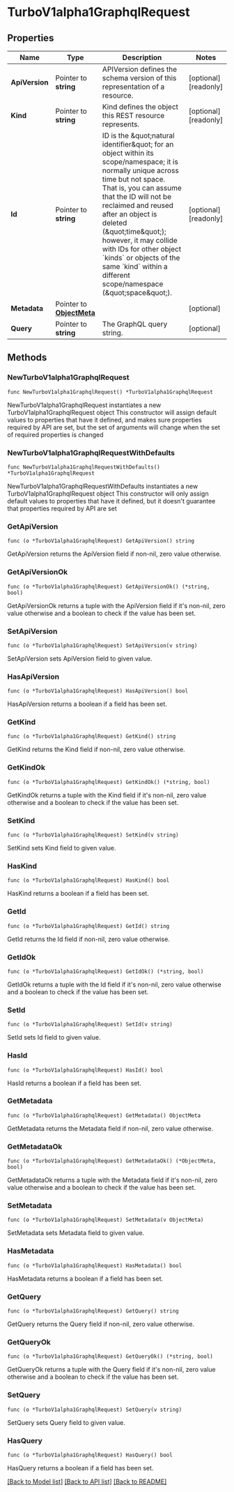 # TurboV1alpha1GraphqlRequest

## Properties

Name | Type | Description | Notes
------------ | ------------- | ------------- | -------------
**ApiVersion** | Pointer to **string** | APIVersion defines the schema version of this representation of a resource. | [optional] [readonly] 
**Kind** | Pointer to **string** | Kind defines the object this REST resource represents. | [optional] [readonly] 
**Id** | Pointer to **string** | ID is the \&quot;natural identifier\&quot; for an object within its scope/namespace; it is normally unique across time but not space. That is, you can assume that the ID will not be reclaimed and reused after an object is deleted (\&quot;time\&quot;); however, it may collide with IDs for other object &#x60;kinds&#x60; or objects of the same &#x60;kind&#x60; within a different scope/namespace (\&quot;space\&quot;). | [optional] [readonly] 
**Metadata** | Pointer to [**ObjectMeta**](ObjectMeta.md) |  | [optional] 
**Query** | Pointer to **string** | The GraphQL query string. | [optional] 

## Methods

### NewTurboV1alpha1GraphqlRequest

`func NewTurboV1alpha1GraphqlRequest() *TurboV1alpha1GraphqlRequest`

NewTurboV1alpha1GraphqlRequest instantiates a new TurboV1alpha1GraphqlRequest object
This constructor will assign default values to properties that have it defined,
and makes sure properties required by API are set, but the set of arguments
will change when the set of required properties is changed

### NewTurboV1alpha1GraphqlRequestWithDefaults

`func NewTurboV1alpha1GraphqlRequestWithDefaults() *TurboV1alpha1GraphqlRequest`

NewTurboV1alpha1GraphqlRequestWithDefaults instantiates a new TurboV1alpha1GraphqlRequest object
This constructor will only assign default values to properties that have it defined,
but it doesn't guarantee that properties required by API are set

### GetApiVersion

`func (o *TurboV1alpha1GraphqlRequest) GetApiVersion() string`

GetApiVersion returns the ApiVersion field if non-nil, zero value otherwise.

### GetApiVersionOk

`func (o *TurboV1alpha1GraphqlRequest) GetApiVersionOk() (*string, bool)`

GetApiVersionOk returns a tuple with the ApiVersion field if it's non-nil, zero value otherwise
and a boolean to check if the value has been set.

### SetApiVersion

`func (o *TurboV1alpha1GraphqlRequest) SetApiVersion(v string)`

SetApiVersion sets ApiVersion field to given value.

### HasApiVersion

`func (o *TurboV1alpha1GraphqlRequest) HasApiVersion() bool`

HasApiVersion returns a boolean if a field has been set.

### GetKind

`func (o *TurboV1alpha1GraphqlRequest) GetKind() string`

GetKind returns the Kind field if non-nil, zero value otherwise.

### GetKindOk

`func (o *TurboV1alpha1GraphqlRequest) GetKindOk() (*string, bool)`

GetKindOk returns a tuple with the Kind field if it's non-nil, zero value otherwise
and a boolean to check if the value has been set.

### SetKind

`func (o *TurboV1alpha1GraphqlRequest) SetKind(v string)`

SetKind sets Kind field to given value.

### HasKind

`func (o *TurboV1alpha1GraphqlRequest) HasKind() bool`

HasKind returns a boolean if a field has been set.

### GetId

`func (o *TurboV1alpha1GraphqlRequest) GetId() string`

GetId returns the Id field if non-nil, zero value otherwise.

### GetIdOk

`func (o *TurboV1alpha1GraphqlRequest) GetIdOk() (*string, bool)`

GetIdOk returns a tuple with the Id field if it's non-nil, zero value otherwise
and a boolean to check if the value has been set.

### SetId

`func (o *TurboV1alpha1GraphqlRequest) SetId(v string)`

SetId sets Id field to given value.

### HasId

`func (o *TurboV1alpha1GraphqlRequest) HasId() bool`

HasId returns a boolean if a field has been set.

### GetMetadata

`func (o *TurboV1alpha1GraphqlRequest) GetMetadata() ObjectMeta`

GetMetadata returns the Metadata field if non-nil, zero value otherwise.

### GetMetadataOk

`func (o *TurboV1alpha1GraphqlRequest) GetMetadataOk() (*ObjectMeta, bool)`

GetMetadataOk returns a tuple with the Metadata field if it's non-nil, zero value otherwise
and a boolean to check if the value has been set.

### SetMetadata

`func (o *TurboV1alpha1GraphqlRequest) SetMetadata(v ObjectMeta)`

SetMetadata sets Metadata field to given value.

### HasMetadata

`func (o *TurboV1alpha1GraphqlRequest) HasMetadata() bool`

HasMetadata returns a boolean if a field has been set.

### GetQuery

`func (o *TurboV1alpha1GraphqlRequest) GetQuery() string`

GetQuery returns the Query field if non-nil, zero value otherwise.

### GetQueryOk

`func (o *TurboV1alpha1GraphqlRequest) GetQueryOk() (*string, bool)`

GetQueryOk returns a tuple with the Query field if it's non-nil, zero value otherwise
and a boolean to check if the value has been set.

### SetQuery

`func (o *TurboV1alpha1GraphqlRequest) SetQuery(v string)`

SetQuery sets Query field to given value.

### HasQuery

`func (o *TurboV1alpha1GraphqlRequest) HasQuery() bool`

HasQuery returns a boolean if a field has been set.


[[Back to Model list]](../README.md#documentation-for-models) [[Back to API list]](../README.md#documentation-for-api-endpoints) [[Back to README]](../README.md)


